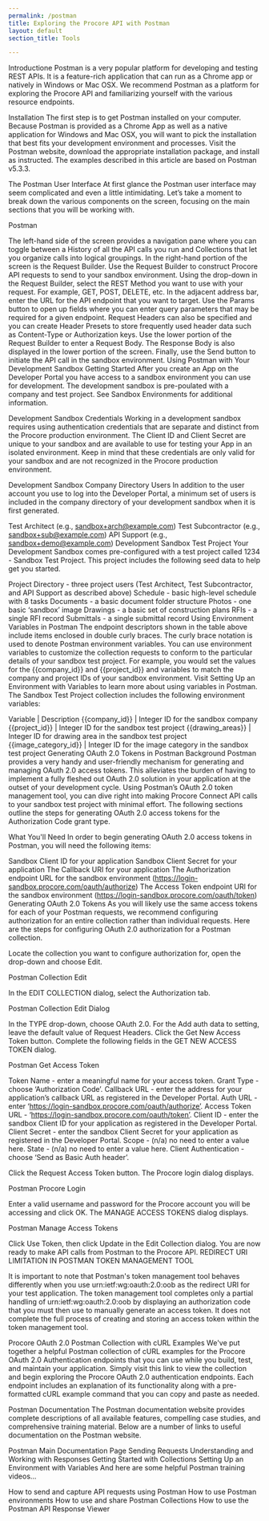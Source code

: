 ```yaml
---
permalink: /postman
title: Exploring the Procore API with Postman
layout: default
section_title: Tools

---
```


Introductione
Postman is a very popular platform for developing and testing REST APIs.
It is a feature-rich application that can run as a Chrome app or natively in Windows or Mac OSX.
We recommend Postman as a platform for exploring the Procore API and familiarizing yourself with the various resource endpoints.

Installation
The first step is to get Postman installed on your computer.
Because Postman is provided as a Chrome App as well as a native application for Windows and Mac OSX, you will want to pick the installation that best fits your development environment and processes.
Visit the Postman website, download the appropriate installation package, and install as instructed.
The examples described in this article are based on Postman v5.3.3.

The Postman User Interface
At first glance the Postman user interface may seem complicated and even a little intimidating.
Let’s take a moment to break down the various components on the screen, focusing on the main sections that you will be working with.

Postman

The left-hand side of the screen provides a navigation pane where you can toggle between a History of all the API calls you run and Collections that let you organize calls into logical groupings.
In the right-hand portion of the screen is the Request Builder.
Use the Request Builder to construct Procore API requests to send to your sandbox environment.
Using the drop-down in the Request Builder, select the REST Method you want to use with your request.
For example, GET, POST, DELETE, etc.
In the adjacent address bar, enter the URL for the API endpoint that you want to target.
Use the Params button to open up fields where you can enter query parameters that may be required for a given endpoint.
Request Headers can also be specified and you can create Header Presets to store frequently used header data such as Content-Type or Authorization keys.
Use the lower portion of the Request Builder to enter a Request Body.
The Response Body is also displayed in the lower portion of the screen.
Finally, use the Send button to initiate the API call in the sandbox environment.
Using Postman with Your Development Sandbox
Getting Started
After you create an App on the Developer Portal you have access to a sandbox environment you can use for development.
The development sandbox is pre-poulated with a company and test project.
See Sandbox Environments for additional information.

Development Sandbox Credentials
Working in a development sandbox requires using authentication credentials that are separate and distinct from the Procore production environment.
The Client ID and Client Secret are unique to your sandbox and are available to use for testing your App in an isolated environment.
Keep in mind that these credentials are only valid for your sandbox and are not recognized in the Procore production environment.

Development Sandbox Company Directory Users
In addition to the user account you use to log into the Developer Portal, a minimum set of users is included in the company directory of your development sandbox when it is first generated.

Test Architect (e.g., sandbox+arch@example.com)
Test Subcontractor (e.g., sandbox+sub@example.com)
API Support (e.g., sandbox+demo@example.com)
Development Sandbox Test Project
Your Development Sandbox comes pre-configured with a test project called 1234 - Sandbox Test Project.
This project includes the following seed data to help get you started.

Project Directory - three project users (Test Architect, Test Subcontractor, and API Support as described above)
Schedule - basic high-level schedule with 8 tasks
Documents - a basic document folder structure
Photos - one basic ‘sandbox’ image
Drawings - a basic set of construction plans
RFIs - a single RFI record
Submittals - a single submittal record
Using Environment Variables in Postman
The endpoint descriptors shown in the table above include items enclosed in double curly braces.
The curly brace notation is used to denote Postman environment variables.
You can use environment variables to customize the collection requests to conform to the particular details of your sandbox test project.
For example, you would set the values for the {{company_id}} and {{project_id}} and variables to match the company and project IDs of your sandbox environment.
Visit Setting Up an Environment with Variables to learn more about using variables in Postman.
The Sandbox Test Project collection includes the following environment variables:

Variable | Description
{{company_id}} | Integer ID for the sandbox company
{{project_id}} | Integer ID for the sandbox test project
{{drawing_areas}} | Integer ID for drawing area in the sandbox test project
{{image_category_id}} | Integer ID for the image category in the sandbox test project
Generating OAuth 2.0 Tokens in Postman
Background
Postman provides a very handy and user-friendly mechanism for generating and managing OAuth 2.0 access tokens.
This alleviates the burden of having to implement a fully fleshed out OAuth 2.0 solution in your application at the outset of your development cycle.
Using Postman’s OAuth 2.0 token management tool, you can dive right into making Procore Connect API calls to your sandbox test project with minimal effort.
The following sections outline the steps for generating OAuth 2.0 access tokens for the Authorization Code grant type.

What You'll Need
In order to begin generating OAuth 2.0 access tokens in Postman, you will need the following items:

Sandbox Client ID for your application
Sandbox Client Secret for your application
The Callback URI for your application
The Authorization endpoint URL for the sandbox environment (https://login-sandbox.procore.com/oauth/authorize)
The Access Token endpoint URl for the sandbox environment (https://login-sandbox.procore.com/oauth/token)
Generating OAuth 2.0 Tokens
As you will likely use the same access tokens for each of your Postman requests, we recommend configuring authorization for an entire collection rather than individual requests.
Here are the steps for configuring OAuth 2.0 authorization for a Postman collection.

Locate the collection you want to configure authorization for, open the drop-down and choose Edit.

Postman Collection Edit

In the EDIT COLLECTION dialog, select the Authorization tab.

Postman Collection Edit Dialog

In the TYPE drop-down, choose OAuth 2.0.
For the Add auth data to setting, leave the default value of Request Headers.
Click the Get New Access Token button.
Complete the following fields in the GET NEW ACCESS TOKEN dialog.

Postman Get Access Token

Token Name - enter a meaningful name for your access token.
Grant Type - choose ‘Authorization Code’.
Callback URL - enter the address for your application’s callback URL as registered in the Developer Portal.
Auth URL - enter ‘https://login-sandbox.procore.com/oauth/authorize’.
Access Token URL - ‘https://login-sandbox.procore.com/oauth/token’.
Client ID - enter the sandbox Client ID for your application as registered in the Developer Portal.
Client Secret - enter the sandbox Client Secret for your application as registered in the Developer Portal.
Scope - (n/a) no need to enter a value here.
State - (n/a) no need to enter a value here.
Client Authentication - choose ‘Send as Basic Auth header’.

Click the Request Access Token button.
The Procore login dialog displays.

Postman Procore Login

Enter a valid username and password for the Procore account you will be accessing and click OK.
The MANAGE ACCESS TOKENS dialog displays.

Postman Manage Access Tokens

Click Use Token, then click Update in the Edit Collection dialog.
You are now ready to make API calls from Postman to the Procore API.
REDIRECT URI LIMITATION IN POSTMAN TOKEN MANAGEMENT TOOL

It is important to note that Postman's token management tool behaves differently when you use urn:ietf:wg:oauth:2.0:oob as the redirect URI for your test application.
The token management tool completes only a partial handling of urn:ietf:wg:oauth:2.0:oob by displaying an authorization code that you must then use to manually generate an access token.
It does not complete the full process of creating and storing an access token within the token management tool.

Procore OAuth 2.0 Postman Collection with cURL Examples
We've put together a helpful Postman collection of cURL examples for the Procore OAuth 2.0 Authentication endpoints that you can use while you build, test, and maintain your application.
Simply visit this link to view the collection and begin exploring the Procore OAuth 2.0 authentication endpoints.
Each endpoint includes an explanation of its functionality along with a pre-formatted cURL example command that you can copy and paste as needed.

Postman Documentation
The Postman documentation website provides complete descriptions of all available features, compelling case studies, and comprehensive training material.
Below are a number of links to useful documentation on the Postman website.

Postman Main Documentation Page
Sending Requests
Understanding and Working with Responses
Getting Started with Collections
Setting Up an Environment with Variables
And here are some helpful Postman training videos...

How to send and capture API requests using Postman
How to use Postman environments
How to use and share Postman Collections
How to use the Postman API Response Viewer

